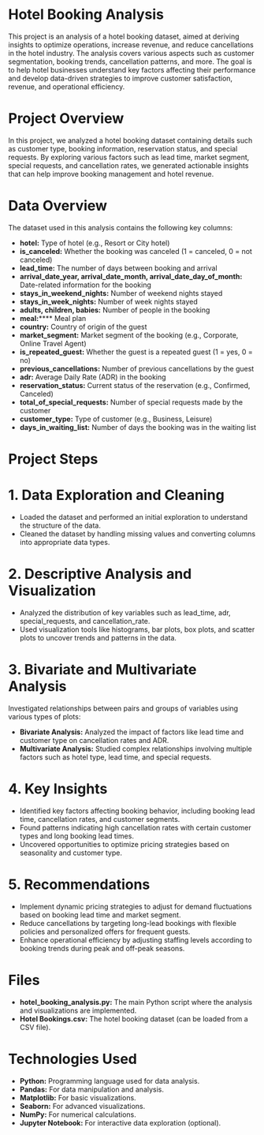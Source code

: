 # Hotel Booking Analysis
This project is an analysis of a hotel booking dataset, aimed at deriving insights to optimize operations, increase revenue, and reduce cancellations in the hotel industry. The analysis covers various aspects such as customer segmentation, booking trends, cancellation patterns, and more. The goal is to help hotel businesses understand key factors affecting their performance and develop data-driven strategies to improve customer satisfaction, revenue, and operational efficiency.

# Project Overview
In this project, we analyzed a hotel booking dataset containing details such as customer type, booking information, reservation status, and special requests. By exploring various factors such as lead time, market segment, special requests, and cancellation rates, we generated actionable insights that can help improve booking management and hotel revenue.

# Data Overview
The dataset used in this analysis contains the following key columns:

* **hotel:** Type of hotel (e.g., Resort or City hotel)
* **is_canceled:** Whether the booking was canceled (1 = canceled, 0 = not canceled)
* **lead_time:** The number of days between booking and arrival
* **arrival_date_year, arrival_date_month, arrival_date_day_of_month:** Date-related information for the booking
* **stays_in_weekend_nights:** Number of weekend nights stayed
* **stays_in_week_nights:** Number of week nights stayed
* **adults, children, babies:** Number of people in the booking
* **meal:****** Meal plan
* **country:** Country of origin of the guest
* **market_segment:** Market segment of the booking (e.g., Corporate, Online Travel Agent)
* **is_repeated_guest:** Whether the guest is a repeated guest (1 = yes, 0 = no)
* **previous_cancellations:** Number of previous cancellations by the guest
* **adr:** Average Daily Rate (ADR) in the booking
* **reservation_status:** Current status of the reservation (e.g., Confirmed, Canceled)
* **total_of_special_requests:** Number of special requests made by the customer
* **customer_type:** Type of customer (e.g., Business, Leisure)
* **days_in_waiting_list:** Number of days the booking was in the waiting list

# Project Steps

# 1. Data Exploration and Cleaning
* Loaded the dataset and performed an initial exploration to understand the structure of the data.
* Cleaned the dataset by handling missing values and converting columns into appropriate data types.

# 2. Descriptive Analysis and Visualization
* Analyzed the distribution of key variables such as lead_time, adr, special_requests, and cancellation_rate.
* Used visualization tools like histograms, bar plots, box plots, and scatter plots to uncover trends and patterns in the data.
  
# 3. Bivariate and Multivariate Analysis
Investigated relationships between pairs and groups of variables using various types of plots:
* **Bivariate Analysis:** Analyzed the impact of factors like lead time and customer type on cancellation rates and ADR.
* **Multivariate Analysis:** Studied complex relationships involving multiple factors such as hotel type, lead time, and special requests.
  
# 4. Key Insights
* Identified key factors affecting booking behavior, including booking lead time, cancellation rates, and customer segments.
* Found patterns indicating high cancellation rates with certain customer types and long booking lead times.
* Uncovered opportunities to optimize pricing strategies based on seasonality and customer type.
  
# 5. Recommendations
* Implement dynamic pricing strategies to adjust for demand fluctuations based on booking lead time and market segment.
* Reduce cancellations by targeting long-lead bookings with flexible policies and personalized offers for frequent guests.
* Enhance operational efficiency by adjusting staffing levels according to booking trends during peak and off-peak seasons.

# Files
* **hotel_booking_analysis.py:** The main Python script where the analysis and visualizations are implemented.
* **Hotel Bookings.csv:** The hotel booking dataset (can be loaded from a CSV file).

# Technologies Used
* **Python:** Programming language used for data analysis.
* **Pandas:** For data manipulation and analysis.
* **Matplotlib:** For basic visualizations.
* **Seaborn:** For advanced visualizations.
* **NumPy:** For numerical calculations.
* **Jupyter Notebook:** For interactive data exploration (optional).
